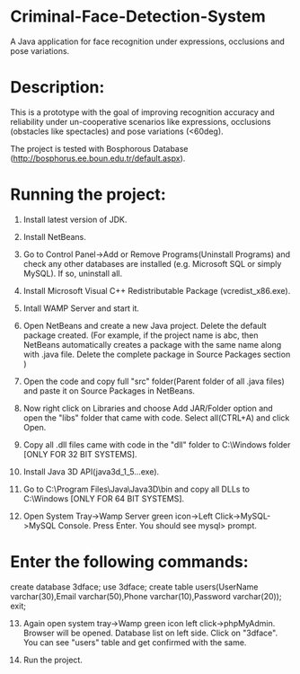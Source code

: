 # Criminal-Face-Detection-System
A Java application for face recognition under expressions, occlusions and pose variations.

# Description:
This is a prototype with the goal of improving recognition accuracy and reliability under un-cooperative scenarios like expressions, occlusions (obstacles like spectacles) and pose variations (<60deg).

The project is tested with Bosphorous Database (http://bosphorus.ee.boun.edu.tr/default.aspx).

# Running the project:
1. Install latest version of JDK.

2. Install NetBeans.

3. Go to Control Panel->Add or Remove Programs(Uninstall Programs) and check any other databases are installed (e.g. Microsoft SQL or simply MySQL). If so, uninstall all.

4. Install Microsoft Visual C++ Redistributable Package (vcredist_x86.exe).

5. Intall WAMP Server and start it.

6. Open NetBeans and create a new Java project. Delete the default package created. (For example, if the project name is abc, then NetBeans automatically creates a package with the same name along with .java file. Delete the complete package in Source Packages section )

7. Open the code and copy full "src" folder(Parent folder of all .java files) and paste it on Source Packages in NetBeans.

8. Now right click on Libraries and choose Add JAR/Folder option and open the "libs" folder that came with code. Select all(CTRL+A) and click Open.

9. Copy all .dll files came with code in the "dll" folder to C:\Windows folder [ONLY FOR 32 BIT SYSTEMS].

10. Install Java 3D API(java3d_1_5...exe).

11. Go to C:\Program Files\Java\Java3D\bin and copy all DLLs to C:\Windows [ONLY FOR 64 BIT SYSTEMS].

12. Open System Tray->Wamp Server green icon->Left Click->MySQL->MySQL Console. Press Enter. You should see mysql> prompt.

# Enter the following commands:
 create database 3dface;
 use 3dface;
 create table users(UserName varchar(30),Email varchar(50),Phone varchar(10),Password varchar(20));
 exit;
 
13. Again open system tray->Wamp green icon left click->phpMyAdmin. Browser will be opened. Database list on left side. Click on "3dface". You can see "users" table and get confirmed with the same.

14. Run the project.
